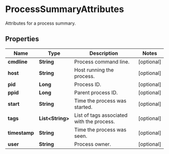 # ProcessSummaryAttributes

Attributes for a process summary.

## Properties

| Name          | Type                   | Description                               | Notes      |
| ------------- | ---------------------- | ----------------------------------------- | ---------- |
| **cmdline**   | **String**             | Process command line.                     | [optional] |
| **host**      | **String**             | Host running the process.                 | [optional] |
| **pid**       | **Long**               | Process ID.                               | [optional] |
| **ppid**      | **Long**               | Parent process ID.                        | [optional] |
| **start**     | **String**             | Time the process was started.             | [optional] |
| **tags**      | **List&lt;String&gt;** | List of tags associated with the process. | [optional] |
| **timestamp** | **String**             | Time the process was seen.                | [optional] |
| **user**      | **String**             | Process owner.                            | [optional] |

